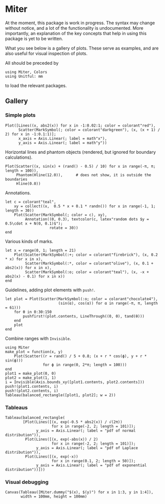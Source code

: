 # Miter

At the moment, this package is work in progress. The syntax may change without notice, and a lot of the functionality is undocumented. More importantly, an explanation of the key concepts that help in using this package is yet to be written.

What you see below is a gallery of plots. These serve as examples, and are also useful for visual inspection of plots.

All should be preceded by

```@example all
using Miter, Colors
using Unitful: mm
```
to load the relevant packages.

## Gallery

### Simple plots

```@example all
Plot([Lines((x, abs2(x)) for x in -1:0.02:1; color = colorant"red"),
      Scatter(MarkSymbol(; color = colorant"darkgreen"), (x, (x + 1) / 2) for x in -1:0.1:1)];
      x_axis = Axis.Linear(; label = math"x"),
      y_axis = Axis.Linear(; label = math"y"))
```

Horizontal lines and phantom objects (rendered, but ignored for boundary calculations).

```@example all
Plot(Scatter((x, sin(x) + (rand() - 0.5) / 10) for x in range(-π, π; length = 100)),
     Phantom(Hline(12.0)),      # does not show, it is outside the boundaries
     Hline(0.0))
```

Annotations.

```@example all
let c = colorant"teal",
    xy = collect((x,  0.5 * x + 0.1 * randn()) for x in range(-1, 1; length = 30))
    Plot(Scatter(MarkSymbol(; color = c), xy),
         Annotation((0, 0.3), textcolor(c, latex"random dots $y = 0.5\cdot x + N(0, 0.1)$");
                    rotate = 30))
end
```

Various kinds of marks.

```@example all
let x = range(0, 1; length = 21)
    Plot(Scatter(MarkSymbol(:+; color = colorant"firebrick"), (x, 0.2 * x) for x in x),
         Scatter(MarkSymbol(:*, color = colorant"olive"), (x, 0.1 + abs2(x)) for x in x),
         Scatter(MarkSymbol(:o; color = colorant"teal"), (x, -x + abs2(x) - 0.1) for x in x))
end
```

Guidelines, adding plot elements with `push!`.

```@example all
let plot = Plot(Scatter(MarkSymbol(:o; color = colorant"chocolate4"),
                        (sin(α), cos(α)) for α in range(-π, π, length = 61)))
    for θ in 0:30:150
        pushfirst!(plot.contents, LineThrough((0, 0), tand(θ)))
    end
    plot
end
```

Combine ranges with `Invisible`.

```@example all
using Miter
make_plot = function(x, y)
    Plot(Scatter((r = rand() / 5 + 0.8; (x + r * cos(ϕ), y + r * sin(ϕ)))
                 for ϕ in range(0, 2*π; length = 100)))
end
plot1 = make_plot(0, 0)
plot2 = make_plot(1, 1)
i = Invisible(Axis.bounds_xy([plot1.contents, plot2.contents]))
push!(plot1.contents, i)
push!(plot2.contents, i)
Tableau(balanced_rectangle([plot1, plot2]; w = 2))
```

### Tableaus

```@example all
Tableau(balanced_rectangle(
        [Plot(Lines([(x, exp(-0.5 * abs2(x)) / √(2π))
                     for x in range(-2, 2; length = 101)]);
              y_axis = Axis.Linear(; label = "pdf of normal distribution")),
         Plot(Lines([(x, exp(-abs(x)) / 2)
                     for x in range(-2, 2; length = 101)]);
              y_axis = Axis.Linear(; label = "pdf of Laplace distribution")),
         Plot(Lines([(x, exp(-x))
                     for x in range(0.1, 2; length = 50)]);
              y_axis = Axis.Linear(; label = "pdf of exponential distribution"))]))
```

### Visual debugging

```@example all
Canvas(Tableau([Miter.dummy("$(x), $(y)") for x in 1:3, y in 1:4]),
       width = 100mm, height = 100mm)
```
